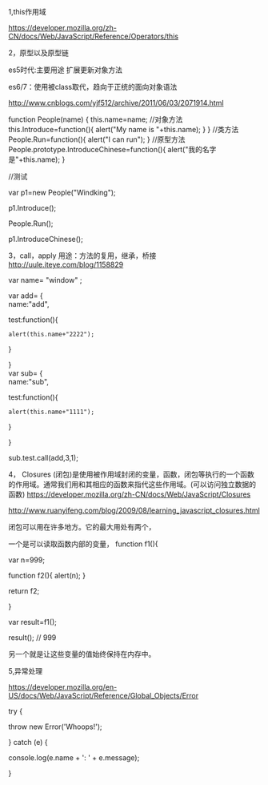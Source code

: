 1,this作用域

https://developer.mozilla.org/zh-CN/docs/Web/JavaScript/Reference/Operators/this

2，原型以及原型链

es5时代:主要用途 扩展更新对象方法

es6/7：使用被class取代，趋向于正统的面向对象语法

http://www.cnblogs.com/yjf512/archive/2011/06/03/2071914.html

function People(name)
{
  this.name=name;
  //对象方法
  this.Introduce=function(){
    alert("My name is "+this.name);
  }
}
//类方法
People.Run=function(){
  alert("I can run");
}
//原型方法
People.prototype.IntroduceChinese=function(){
  alert("我的名字是"+this.name);
}

 

//测试

var p1=new People("Windking");

p1.Introduce();

People.Run();

p1.IntroduceChinese(); 



3，call，apply
用途：方法的复用，继承，桥接
http://uule.iteye.com/blog/1158829

var name=  "window" ;

var add=
{  
  name:"add",
  
  test:function(){
  
    alert(this.name+"2222"); 
    
  }
     
}  
var sub=
{  
  name:"sub",
  
  test:function(){
  
    alert(this.name+"1111"); 
    
  }
  
}  
  
sub.test.call(add,3,1); 

4， Closures (闭包)是使用被作用域封闭的变量，函数，闭包等执行的一个函数的作用域。通常我们用和其相应的函数来指代这些作用域。(可以访问独立数据的函数)
https://developer.mozilla.org/zh-CN/docs/Web/JavaScript/Closures

http://www.ruanyifeng.com/blog/2009/08/learning_javascript_closures.html

闭包可以用在许多地方。它的最大用处有两个，

一个是可以读取函数内部的变量，
function f1(){

  var n=999;

  function f2(){
    alert(n); 
  }

  return f2;

}

var result=f1();

result(); // 999

另一个就是让这些变量的值始终保持在内存中。


5,异常处理

https://developer.mozilla.org/en-US/docs/Web/JavaScript/Reference/Global_Objects/Error

try {

  throw new Error('Whoops!');
  
} catch (e) {

  console.log(e.name + ': ' + e.message);
  
}

